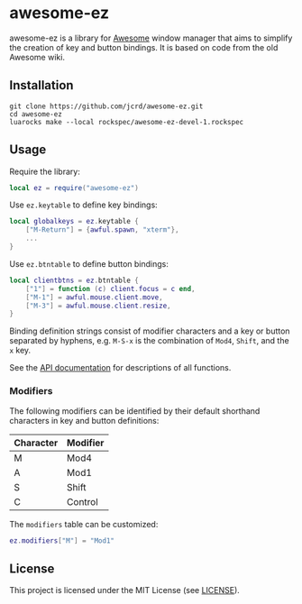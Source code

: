 # awesome-ez

awesome-ez is a library for [Awesome](https://github.com/awesomeWM/awesome)
window manager that aims to simplify the creation of key and button bindings.
It is based on code from the old Awesome wiki.

## Installation

```
git clone https://github.com/jcrd/awesome-ez.git
cd awesome-ez
luarocks make --local rockspec/awesome-ez-devel-1.rockspec
```

## Usage

Require the library:

```lua
local ez = require("awesome-ez")
```

Use `ez.keytable` to define key bindings:

```lua
local globalkeys = ez.keytable {
    ["M-Return"] = {awful.spawn, "xterm"},
    ...
}
```

Use `ez.btntable` to define button bindings:

```lua
local clientbtns = ez.btntable {
    ["1"] = function (c) client.focus = c end,
    ["M-1"] = awful.mouse.client.move,
    ["M-3"] = awful.mouse.client.resize,
}
```

Binding definition strings consist of modifier characters and a key or button
separated by hyphens, e.g. `M-S-x` is the combination of `Mod4`, `Shift`, and
the `x` key.

See the [API documentation](https://jcrd.github.io/awesome-ez/) for
descriptions of all functions.

### Modifiers

The following modifiers can be identified by their default shorthand characters
in key and button definitions:

Character | Modifier
--------- | --------
M         | Mod4
A         | Mod1
S         | Shift
C         | Control

The `modifiers` table can be customized:

```lua
ez.modifiers["M"] = "Mod1"
```

## License

This project is licensed under the MIT License (see [LICENSE](LICENSE)).
